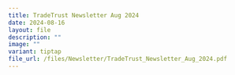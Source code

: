 ```yaml
---
title: TradeTrust Newsletter Aug 2024
date: 2024-08-16
layout: file
description: ""
image: ""
variant: tiptap
file_url: /files/Newsletter/TradeTrust_Newsletter_Aug_2024.pdf
---
```

